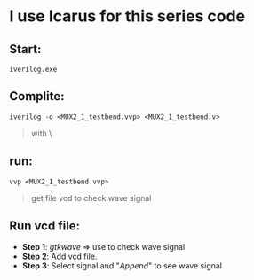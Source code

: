 # I use Icarus for this series code

## Start: 
```
iverilog.exe
```

## Complite: 
```
iverilog -o <MUX2_1_testbend.vvp> <MUX2_1_testbend.v>
```
> with <name run program> <name testbend coded>\
## run:
```
vvp <MUX2_1_testbend.vvp>
```
> get file vcd to check wave signal

## Run vcd file:
* **Step 1**: *gtkwave* => use to check wave signal
* **Step 2**: Add vcd file.
* **Step 3**: Select signal and "*Append*" to see wave signal